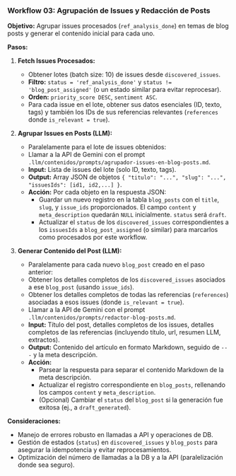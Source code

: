 ### Workflow 03: Agrupación de Issues y Redacción de Posts

**Objetivo:** Agrupar issues procesados (`ref_analysis_done`) en temas de blog posts y generar el contenido inicial para cada uno.

**Pasos:**

1.  **Fetch Issues Procesados:**
    *   Obtener lotes (batch size: 10) de issues desde `discovered_issues`.
    *   **Filtro:** `status = 'ref_analysis_done'` y `status != 'blog_post_assigned'` (o un estado similar para evitar reprocesar).
    *   **Orden:** `priority_score DESC`, `sentiment ASC`.
    *   Para cada issue en el lote, obtener sus datos esenciales (ID, texto, tags) y también los IDs de sus referencias relevantes (`references` donde `is_relevant = true`).

2.  **Agrupar Issues en Posts (LLM):**
    *   Paralelamente para el lote de issues obtenidos:
    *   Llamar a la API de Gemini con el prompt `.llm/contenidos/prompts/agrupador-issues-en-blog-posts.md`.
    *   **Input:** Lista de issues del lote (solo ID, texto, tags).
    *   **Output:** Array JSON de objetos `{ "titulo": "...", "slug": "...", "issuesIds": [id1, id2,...] }`.
    *   **Acción:** Por cada objeto en la respuesta JSON:
        *   Guardar un nuevo registro en la tabla `blog_posts` con el `title`, `slug`, y `issue_ids` proporcionados. El campo `content` y `meta_description` quedarán `NULL` inicialmente. `status` será `draft`.
        *   Actualizar el `status` de los `discovered_issues` correspondientes a los `issuesIds` a `blog_post_assigned` (o similar) para marcarlos como procesados por este workflow.

3.  **Generar Contenido del Post (LLM):**
    *   Paralelamente para cada nuevo `blog_post` creado en el paso anterior:
    *   Obtener los detalles completos de los `discovered_issues` asociados a ese `blog_post` (usando `issue_ids`).
    *   Obtener los detalles completos de todas las referencias (`references`) asociadas a esos issues (donde `is_relevant = true`).
    *   Llamar a la API de Gemini con el prompt `.llm/contenidos/prompts/redactor-blog-posts.md`.
    *   **Input:** Título del post, detalles completos de los issues, detalles completos de las referencias (incluyendo título, url, resumen LLM, extractos).
    *   **Output:** Contenido del artículo en formato Markdown, seguido de `---` y la meta descripción.
    *   **Acción:**
        *   Parsear la respuesta para separar el contenido Markdown de la meta descripción.
        *   Actualizar el registro correspondiente en `blog_posts`, rellenando los campos `content` y `meta_description`.
        *   (Opcional) Cambiar el `status` del `blog_post` si la generación fue exitosa (ej., a `draft_generated`).

**Consideraciones:**
*   Manejo de errores robusto en llamadas a API y operaciones de DB.
*   Gestión de estados (`status`) en `discovered_issues` y `blog_posts` para asegurar la idempotencia y evitar reprocesamientos.
*   Optimización del número de llamadas a la DB y a la API (paralelización donde sea seguro).
